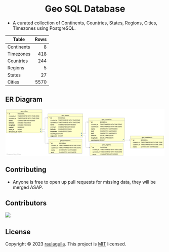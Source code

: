 <h1 align="center">Geo SQL Database</h1>

- A curated collection of Continents, Countries, States, Regions, Cities, Timezones using PostgreSQL.

| Table      | Rows |
| ---------- | ---: |
| Continents |    8 |
| Timezones  |  418 |
| Countries  |  244 |
| Regions    |    5 |
| States     |   27 |
| Cities     | 5570 |

## ER Diagram

<p align="center">
    <img align="center" src="screenshot/db.svg" />
</p>

## Contributing

- Anyone is free to open up pull requests for missing data, they will be merged ASAP.

## Contributors

<a href="https://github.com/raulaguila" target="_blank">
  <img src="https://contrib.rocks/image?repo=raulaguila/sql-geo">
</a>

## License

Copyright © 2023 [raulaguila](https://github.com/raulaguila).
This project is [MIT](../LICENSE) licensed.
